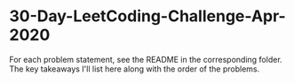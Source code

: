 # 30-Day-LeetCoding-Challenge-Apr-2020
For each problem statement, see the README in the corresponding folder. The key takeaways I'll list here along with the order of the problems.
